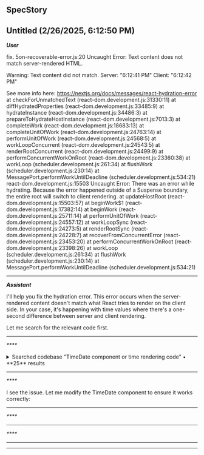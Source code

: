 ## SpecStory

## Untitled (2/26/2025, 6:12:50 PM)

_**User**_

fix. 5on-recoverable-error.js:20 Uncaught Error: Text content does not match server-rendered HTML.

Warning: Text content did not match. Server: "6:12:41 PM" Client: "6:12:42 PM"

See more info here: https://nextjs.org/docs/messages/react-hydration-error
    at checkForUnmatchedText (react-dom.development.js:31330:11)
    at diffHydratedProperties (react-dom.development.js:33485:9)
    at hydrateInstance (react-dom.development.js:34486:3)
    at prepareToHydrateHostInstance (react-dom.development.js:7013:3)
    at completeWork (react-dom.development.js:18683:13)
    at completeUnitOfWork (react-dom.development.js:24763:14)
    at performUnitOfWork (react-dom.development.js:24568:5)
    at workLoopConcurrent (react-dom.development.js:24543:5)
    at renderRootConcurrent (react-dom.development.js:24499:9)
    at performConcurrentWorkOnRoot (react-dom.development.js:23360:38)
    at workLoop (scheduler.development.js:261:34)
    at flushWork (scheduler.development.js:230:14)
    at MessagePort.performWorkUntilDeadline (scheduler.development.js:534:21)
react-dom.development.js:15503 Uncaught Error: There was an error while hydrating. Because the error happened outside of a Suspense boundary, the entire root will switch to client rendering.
    at updateHostRoot (react-dom.development.js:15503:57)
    at beginWork$1 (react-dom.development.js:17382:14)
    at beginWork (react-dom.development.js:25711:14)
    at performUnitOfWork (react-dom.development.js:24557:12)
    at workLoopSync (react-dom.development.js:24273:5)
    at renderRootSync (react-dom.development.js:24228:7)
    at recoverFromConcurrentError (react-dom.development.js:23453:20)
    at performConcurrentWorkOnRoot (react-dom.development.js:23398:26)
    at workLoop (scheduler.development.js:261:34)
    at flushWork (scheduler.development.js:230:14)
    at MessagePort.performWorkUntilDeadline (scheduler.development.js:534:21)

---

_**Assistant**_

I'll help you fix the hydration error. This error occurs when the server-rendered content doesn't match what React tries to render on the client side. In your case, it's happening with time values where there's a one-second difference between server and client rendering.

Let me search for the relevant code first.

---

_****_

<details>
            <summary>Searched codebase "TimeDate component or time rendering code" • **25** results</summary>
        
| File | Lines |
|------|-------|
| `components/TimeDate.tsx` | L1-59 |
| `components/TimeDate.tsx` | L59-78 |
| `components/TimeDate.tsx` | L78-80 |
| `components/WateringTable.tsx` | L85-126 |
| `.specstory/history/next-js-hydration-error-troubleshooting.md` | L115-246 |
| `.specstory/history/project-functionality-check.md` | L2849-2899 |
| `.specstory/history/next-js-hydration-error-troubleshooting.md` | L1-115 |
| `.specstory/history/verification-process-using-mcp-tools.md` | L863-925 |
| `.specstory/history/plant-watering-dashboard-fix.md` | L879-921 |
| `.specstory/history/removing-charts-from-codebase.md` | L194-317 |
| `src/App.tsx` | L23-82 |
| `venv_new/Lib/site-packages/pandas/core/arrays/datetimes.py` | L1366-1402 |
| `app/page.tsx` | L95-132 |
| `venv_new/Lib/site-packages/pandas/plotting/_matplotlib/converter.py` | L184-225 |
| `.specstory/history/project-functionality-check.md` | L2187-2244 |
| `venv_new/Lib/site-packages/pip/_vendor/rich/_log_render.py` | L1-30 |
| `.specstory/history/building-a-react-admin-dashboard-for-sensor-data.md` | L1787-1846 |
| `.specstory/history/plant-watering-dashboard-fix.md` | L921-1005 |
| `.specstory/history/project-functionality-check.md` | L2784-2849 |
| `.specstory/history/enhancing-ui-ux-with-modern-aesthetics.md` | L1005-1090 |
| `.specstory/history/verification-process-using-mcp-tools.md` | L973-1019 |
| `venv_new/Lib/site-packages/pip/_vendor/rich/highlighter.py` | L177-198 |
| `venv_new/Lib/site-packages/pandas/core/indexes/datetimes.py` | L632-672 |
| `venv_new/Lib/site-packages/pip/_vendor/rich/highlighter.py` | L140-177 |
| `venv_new/Lib/site-packages/pip/_vendor/tomli/_re.py` | L1-49 |

</details>

---

_****_



I see the issue. Let me modify the TimeDate component to ensure it works correctly:

---

_****_



---

_****_



---



---

